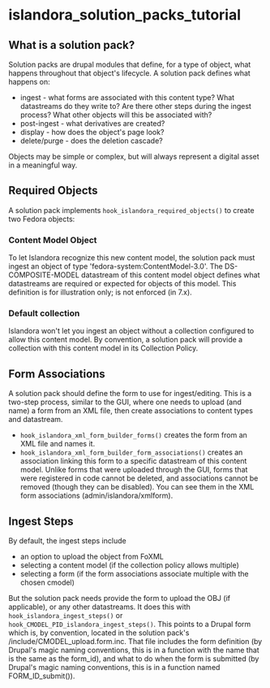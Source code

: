 # islandora_solution_packs_tutorial
## What is a solution pack?
Solution packs are drupal modules that define, for a type of object, what happens throughout that  object's lifecycle. A solution pack defines what happens on:
* ingest - what forms are associated with this content type? What datastreams do they write to? Are there other steps during the ingest process? What other objects will this be associated with? 
* post-ingest - what derivatives are created?
* display - how does the object's page look?
* delete/purge - does the deletion cascade?

Objects may be simple or complex, but will always represent a digital asset in a meaningful way. 


## Required Objects

A solution pack implements ```hook_islandora_required_objects()``` to create two Fedora objects:
### Content Model Object 
To let Islandora recognize this new content model, the solution pack must ingest an object of type 'fedora-system:ContentModel-3.0'. The DS-COMPOSITE-MODEL datastream of this content model object defines what datastreams are required or expected for objects of this model. This definition is for illustration only; is not enforced (in 7.x).
### Default collection 
Islandora won't let you ingest an object without a collection configured to allow this content model. By convention, a solution pack will provide a collection with this content model in its Collection Policy.

## Form Associations
A solution pack should define the form to use for ingest/editing. This is a two-step process, similar to the GUI, where one needs to upload (and name) a form from an XML file, then create associations to content types and datastream. 
*  ```hook_islandora_xml_form_builder_forms()``` creates the form from an XML file and names it.  
*  ```hook_islandora_xml_form_builder_form_associations()``` creates an association linking this form to a specific datastream of this content model. 
Unlike forms that were uploaded through the GUI, forms that were registered in code cannot be deleted, and associations cannot be removed (though they can be disabled). You can see them in the XML form associations (admin/islandora/xmlform). 

## Ingest Steps
By default, the ingest steps include
* an option to upload the object from FoXML
* selecting a content model (if the collection policy allows multiple)
* selecting a form (if the form associations associate multiple with the chosen cmodel)

But the solution pack needs provide the form to upload the OBJ (if applicable), or any other datastreams. It does this with ```hook_islandora_ingest_steps()``` or ```hook_CMODEL_PID_islandora_ingest_steps()```. This points to a Drupal form which is, by convention, located in the solution pack's /include/CMODEL_upload.form.inc. That file includes the form definition (by Drupal's magic naming conventions, this is in a function with the name that is the same as the form_id), and what to do when the form is submitted (by Drupal's magic naming conventions, this is in a function named FORM_ID_submit()).



